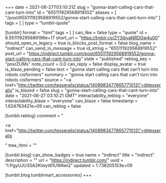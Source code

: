+++
date = 2021-06-27T03:10:21Z
slug = "gonna-start-calling-cars-that-cant-turn-into"
id = "655111929568919552"
aliases = [ "/post/655111929568919552/gonna-start-calling-cars-that-cant-turn-into" ]
tags = [ ]
type = "tumblr-quote"

[tumblr]
format = "html"
tags = [ ]
can_like = false
type = "quote"
id = 6.551119295689196e+17
short_url = "https://tmblr.co/ZY3jbyaNRDGw4u00"
should_open_in_legacy = true
is_blocks_post_format = false
blog_name = "indirect"
can_send_in_message = true
id_string = "655111929568919552"
post_url = "https://indirect.tumblr.com/post/655111929568919552/gonna-start-calling-cars-that-cant-turn-into"
state = "published"
reblog_key = "pnxrZUMs"
note_count = 0.0
can_reply = false
display_avatar = true
is_blaze_pending = false
text = "gonna start calling cars that can’t turn into robots cisformers"
summary = "gonna start calling cars that can’t turn into robots cisformers"
source = "<a href=\"http://twitter.com/tesseralis/status/1408983477865771012\">@tesseralis</a>"
is_blazed = false
slug = "gonna-start-calling-cars-that-cant-turn-into"
date = "2021-06-27 03:10:21 GMT"
interactability_reblog = "everyone"
interactability_blaze = "everyone"
can_blaze = false
timestamp = 1.624763421e+09
can_reblog = false

[tumblr.reblog]
comment = "<p><a href=\"http://twitter.com/tesseralis/status/1408983477865771012\">@tesseralis</a></p>"
tree_html = ""

[tumblr.blog]
can_show_badges = true
name = "indirect"
title = "indirect"
description = ""
url = "https://indirect.tumblr.com/"
uuid = "t:PgyUJU3SA2Klwyt81UWAwQ"
updated = 1.738205153e+09

[tumblr.blog.tumblrmart_accessories]
+++
